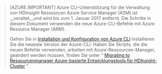 > [AZURE.IMPORTANT] Azure CLI-Unterstützung für die Verwaltung von HDInsight Ressourcen Azure Service Manager (ASM) ist __veraltet__und wird bis zum 1. Januar 2017 entfernt. Die Schritte in diesem Dokument verwenden die neue Azure-CLI-Befehle mit Azure Resource Manager (ARM).
>
> Gehen Sie in [Installation und Konfiguration von Azure CLI](../articles/xplat-cli-install.md) installieren Sie die neueste Version der Azure-CLI. Haben Sie Skripts, die die neuen Befehle verwenden, arbeiten mit Azure-Ressourcen-Manager, geändert werden müssen, finden Sie unter " [Migrating to Ressourcenmanager Azure-basierte Entwicklungstools für HDInsight-Cluster](../articles/hdinsight/hdinsight-hadoop-development-using-azure-resource-manager.md) ".


